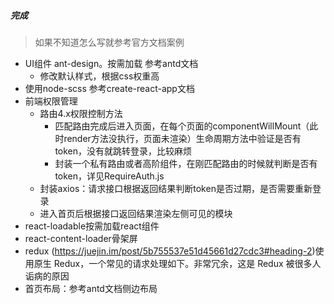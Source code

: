 ##### 完成
>如果不知道怎么写就参考官方文档案例
- UI组件 ant-design。按需加载 参考antd文档
    - 修改默认样式，根据css权重高
- 使用node-scss 参考create-react-app文档
- 前端权限管理
    - 路由4.x权限控制方法
        - 匹配路由完成后进入页面，在每个页面的componentWillMount（此时render方法没执行，页面未渲染）生命周期方法中验证是否有token，没有就跳转登录，比较麻烦
        - 封装一个私有路由或者高阶组件，在刚匹配路由的时候就判断是否有token，详见RequireAuth.js
    - 封装axios：请求接口根据返回结果判断token是否过期，是否需要重新登录
    - 进入首页后根据接口返回结果渲染左侧可见的模块
- react-loadable按需加载react组件
- react-content-loader骨架屏
- redux (https://juejin.im/post/5b755537e51d45661d27cdc3#heading-2)使用原生 Redux，一个常见的请求处理如下。非常冗余，这是 Redux 被很多人诟病的原因
- 首页布局：参考antd文档侧边布局